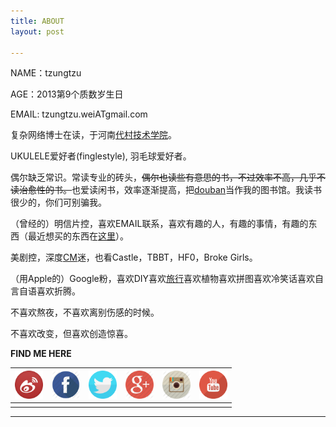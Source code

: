 ```yaml
---
title: ABOUT
layout: post

---
```


NAME：tzungtzu

AGE：2013第9个质数岁生日

EMAIL: tzungtzu.weiATgmail.com

复杂网络博士在读，于河南[代村技术学院][1]。

UKULELE爱好者(finglestyle), 羽毛球爱好者。

偶尔缺乏常识。常读专业的砖头，<del>偶尔也读些有意思的书，不过效率不高，几乎不读治愈性的书。</del>也爱读闲书，效率逐渐提高，把<!--[douban][2]--><a target="_blank" href="http://www.douban.com/people/tzungtzu/" id="douban">douban</a>当作我的图书馆。我读书很少的，你们可别骗我。

（曾经的）明信片控，喜欢EMAIL联系，喜欢有趣的人，有趣的事情，有趣的东西（最近想买的东西在[这里][3]）。

美剧控，深度[CM][4]迷，也看Castle，TBBT，HF0，Broke Girls。

（用Apple的）Google粉，喜欢DIY喜欢[旅行][5]喜欢植物喜欢拼图喜欢冷笑话喜欢自言自语喜欢折腾。

不喜欢熬夜，不喜欢离别伤感的时候。

不喜欢改变，但喜欢创造惊喜。

**FIND ME HERE**

| <a target="_blank" href="http://www.weibo.com/tzungtzuli"><img src="/media/img/weibo.png" height="45" width="45"></a> | <a target="_blank" href="https://www.facebook.com/tzungtzuli"><img src="/media/img/facebook.png" height="45" width="45"></a> |<a target="_blank" href="https://twitter.com/tzungtzuli"><img src="/media/img/twitter.png" height="45" width="45"></a>| <a target="_blank" href="https://plus.google.com/109915721717462682982/posts"><img src="/media/img/google+.png" height="45" width="45"></a> | <a target="_blank" href="http://instagram.com/tzungtzu"><img src="/media/img/instagram.png" height="45" width="45"></a> | <a target="_blank" href="https://www.youtube.com/channel/UCNlq1agDkgS5hbOTFk_CeYA"><img src="/media/img/youtube.png" height="45" width="45"></a>  |
|:---: |:---:|:---:|:---:|:---:|:---:|
|  |  |  |  |  |  |

---- 


[1]:	http://www.tudelft.nl/en
[2]:	http://www.douban.com/people/tzungtzu/
[3]:	http://tzungtzu.github.com/want
[4]:	http://www.cbs.com/shows/criminal_minds/
[5]:	http://tzungtzu.github.com/travel
